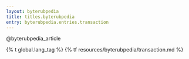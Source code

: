```yaml
---
layout: byterubpedia
title: titles.byterubpedia
entry: byterubpedia.entries.transaction
---
```


@byterubpedia_article

{% t global.lang_tag %}
{% tf resources/byterubpedia/transaction.md %}
